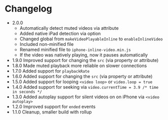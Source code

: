 # Changelog

* 2.0.0 
	* Automatically detect muted videos via attribute
	* Added native iPad detection via option
	* Changed global from `makeVideoPlayableInline` to `enableInlineVideo`
	* Included non-minified file
	* Renamed minified file to `iphone-inline-video.min.js`
	* If the video was natively playing, now it pauses automatically
* 1.9.0 Improved support for changing the `src` (via property or attribute)
* 1.8.0 Made muted playback more reliable on slower connections
* 1.7.0 Added support for `playbackRate`
* 1.6.0 Added support for changing the `src` (via property or attribute)
* 1.5.0 Added support for looping `<video loop>` or `video.loop = true`
* 1.4.0 Added support for seeking via `video.currentTime = 3.9 /* time in seconds */`
* 1.3.0 Added autoplay support for silent videos on on iPhone via `<video autoplay>`
* 1.2.0 Improved support for `ended` events
* 1.1.0 Cleanup, smaller build with rollup
